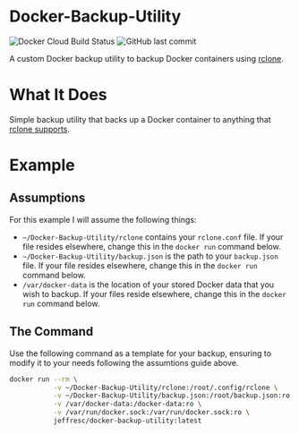 # Docker-Backup-Utility
![Docker Cloud Build Status](https://img.shields.io/docker/cloud/build/jeffresc/docker-backup-utility?style=for-the-badge) ![GitHub last commit](https://img.shields.io/github/last-commit/JeffResc/Docker-Backup-Utility?style=for-the-badge)

A custom Docker backup utility to backup Docker containers using [rclone](https://rclone.org/).

# What It Does
Simple backup utility that backs up a Docker container to anything that [rclone supports](https://rclone.org/docs/).

# Example
## Assumptions
For this example I will assume the following things:
- `~/Docker-Backup-Utility/rclone` contains your `rclone.conf` file. If your file resides elsewhere, change this in the `docker run` command below.
- `~/Docker-Backup-Utility/backup.json` is the path to your `backup.json` file. If your file resides elsewhere, change this in the `docker run` command below.
- `/var/docker-data` is the location of your stored Docker data that you wish to backup. If your files reside elsewhere, change this in the `docker run` command below.
## The Command
Use the following command as a template for your backup, ensuring to modify it to your needs following the assumtions guide above.
```bash
docker run --rm \
           -v ~/Docker-Backup-Utility/rclone:/root/.config/rclone \
           -v ~/Docker-Backup-Utility/backup.json:/root/backup.json:ro \
           -v /var/docker-data:/docker-data:ro \
           -v /var/run/docker.sock:/var/run/docker.sock:ro \
           jeffresc/docker-backup-utility:latest
```

